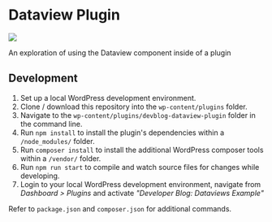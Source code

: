 # Dataview Plugin

[![](https://img.shields.io/badge/playground-live%20preview-blue?logo=wordpress)](https://playground.wordpress.net/?blueprint-url=https://raw.githubusercontent.com/wordpress-juanmaguitar/devblog-dataview-plugin/main/_playground/blueprint.json)

An exploration of using the Dataview component inside of a plugin

## Development

1. Set up a local WordPress development environment.
2. Clone / download this repository into the `wp-content/plugins` folder.
3. Navigate to the `wp-content/plugins/devblog-dataview-plugin` folder in the command line.
4. Run `npm install` to install the plugin's dependencies within a `/node_modules/` folder.
5. Run `composer install` to install the additional WordPress composer tools within a `/vendor/` folder.
6. Run `npm run start` to compile and watch source files for changes while developing.
7. Login to your local WordPress development environment, navigate from _Dashboard > Plugins_ and activate _"Developer Blog: Dataviews Example"_

Refer to `package.json` and `composer.json` for additional commands.
